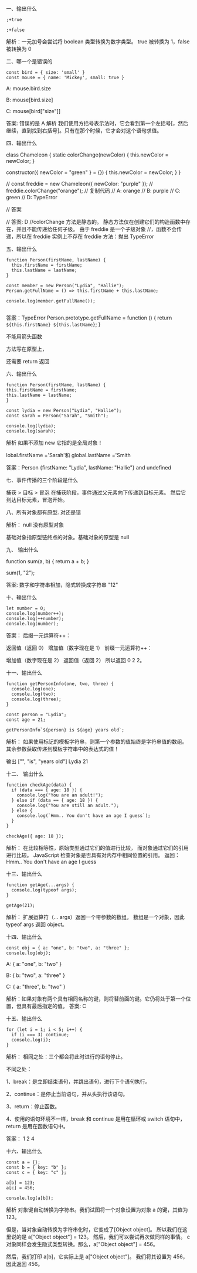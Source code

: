一、输出什么

```
;+true

;+false

```

解析：一元加号会尝试将 boolean 类型转换为数字类型。 true 被转换为 1，false 被转换为 0

二、哪一个是错误的

```
const bird = { size: 'small' }
const mouse = { name: 'Mickey', small: true }
```

A: mouse.bird.size

B: mouse[bird.size]

C: mouse[bird["size"]]

答案: 错误的是 A 解析
我们使用方括号表示法时，它会看到第一个左括号[，然后继续，直到找到右括号]。只有在那个时候，它才会对这个语句求值。



四、输出什么

class Chameleon {
static colorChange(newColor) {
this.newColor = newColor;
}

constructor({ newColor = "green" } = {}) {
this.newColor = newColor;
}
}

// const freddie = new Chameleon({ newColor: "purple" });
// freddie.colorChange("orange");
// 复制代码
// A: orange
// B: purple
// C: green
// D: TypeError

// 答案

// 答案: D
//colorChange 方法是静态的。 静态方法仅在创建它们的构造函数中存在，并且不能传递给任何子级。 由于 freddie 是一个子级对象
//，函数不会传递，所以在 freddie 实例上不存在 freddie 方法：抛出 TypeError

五、输出什么

```
function Person(firstName, lastName) {
  this.firstName = firstName;
  this.lastName = lastName;
}

const member = new Person("Lydia", "Hallie");
Person.getFullName = () => this.firstName + this.lastName;

console.log(member.getFullName());


```

答案：TypeError
Person.prototype.getFullName = function () {
return `${this.firstName} ${this.lastName}`;
}

不能用箭头函数

方法写在原型上，

还需要 return 返回

六、输出什么

```
function Person(firstName, lastName) {
this.firstName = firstName;
this.lastName = lastName;
}

const lydia = new Person("Lydia", "Hallie");
const sarah = Person("Sarah", "Smith");

console.log(lydia);
console.log(sarah);
```

解析
如果不添加 new 它指的是全局对象！

lobal.firstName ='Sarah'和 global.lastName ='Smith

答案：Person {firstName: "Lydia", lastName: "Hallie"} and undefined

七、事件传播的三个阶段是什么

捕获 > 目标 > 冒泡
在捕获阶段，事件通过父元素向下传递到目标元素。 然后它到达目标元素，冒泡开始。

八、所有对象都有原型. 对还是错

解析：
null 没有原型对象

基础对象指原型链终点的对象。基础对象的原型是 null

九、 输出什么

function sum(a, b) {
return a + b;
}

sum(1, "2");

答案:
数字和字符串相加，隐式转换成字符串
"12"

十、输出什么

```
let number = 0;
console.log(number++);
console.log(++number);
console.log(number);
```

答案：
后缀一元运算符++：

返回值（返回 0）
增加值（数字现在是 1）
前缀一元运算符++：

增加值（数字现在是 2）
返回值（返回 2）
所以返回 0 2 2。

十一、输出什么

```
function getPersonInfo(one, two, three) {
  console.log(one);
  console.log(two);
  console.log(three);
}

const person = "Lydia";
const age = 21;

getPersonInfo`${person} is ${age} years old`;
```

解析：
如果使用标记的模板字符串，则第一个参数的值始终是字符串值的数组。 其余参数获取传递到模板字符串中的表达式的值！

输出
["", "is", "years old"] Lydia 21

十二、 输出什么

```
function checkAge(data) {
  if (data === { age: 18 }) {
    console.log("You are an adult!");
  } else if (data == { age: 18 }) {
    console.log("You are still an adult.");
  } else {
    console.log(`Hmm.. You don't have an age I guess`);
  }
}

checkAge({ age: 18 });

```

解析：
在比较相等性，原始类型通过它们的值进行比较，
而对象通过它们的引用进行比较。
JavaScript 检查对象是否具有对内存中相同位置的引用。
返回：Hmm.. You don't have an age I guess

十三、输出什么

```
function getAge(...args) {
  console.log(typeof args);
}

getAge(21);
```

解析：
扩展运算符（... args）返回一个带参数的数组。 数组是一个对象，因此 typeof args 返回 object。

十四、输出什么

```
const obj = { a: "one", b: "two", a: "three" };
console.log(obj);

```

A: { a: "one", b: "two" }

B: { b: "two", a: "three" }

C: { a: "three", b: "two" }

解析：如果对象有两个具有相同名称的键，则将替前面的键。它仍将处于第一个位置，但具有最后指定的值。
答案: C

十五、输出什么

```
for (let i = 1; i < 5; i++) {
  if (i === 3) continue;
  console.log(i);
}
```

解析：
相同之处：三个都会将此时进行的语句停止。

不同之处：

1、break：是立即结束语句，并跳出语句，进行下个语句执行。

2、continue：是停止当前语句，并从头执行该语句。

3、return：停止函数。

4、使用的语句环境不一样，break 和 continue 是用在循环或 switch 语句中，return 是用在函数语句中。

答案：
1 2 4

十六、输出什么

```
const a = {};
const b = { key: "b" };
const c = { key: "c" };

a[b] = 123;
a[c] = 456;

console.log(a[b]);
```

解析
对象键自动转换为字符串。我们试图将一个对象设置为对象 a 的键，其值为 123。

但是，当对象自动转换为字符串化时，它变成了[Object object]。 所以我们在这里说的是 a["Object object"] = 123。 然后，我们可以尝试再次做同样的事情。 c 对象同样会发生隐式类型转换。那么，a["Object object"] = 456。

然后，我们打印 a[b]，它实际上是 a["Object object"]。 我们将其设置为 456，因此返回 456。
